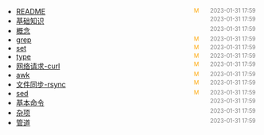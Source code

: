 - [README]()<span style="font-size:.8em;float:right"><span style="color:orange">M</span><span style="padding-left:2em;color:gray;">2023-01-31 17:59</span></span>
- [基础知识](%E5%9F%BA%E7%A1%80%E7%9F%A5%E8%AF%86)<span style="font-size:.8em;float:right"><span style="color:orange"></span><span style="padding-left:2em;color:gray;">2023-01-31 17:59</span></span>
- [概念](%E6%A6%82%E5%BF%B5)<span style="font-size:.8em;float:right"><span style="color:orange"></span><span style="padding-left:2em;color:gray;">2023-01-31 17:59</span></span>
- [grep](grep)<span style="font-size:.8em;float:right"><span style="color:orange">M</span><span style="padding-left:2em;color:gray;">2023-01-31 17:59</span></span>
- [set](set)<span style="font-size:.8em;float:right"><span style="color:orange">M</span><span style="padding-left:2em;color:gray;">2023-01-31 17:59</span></span>
- [type](type)<span style="font-size:.8em;float:right"><span style="color:orange">M</span><span style="padding-left:2em;color:gray;">2023-01-31 17:59</span></span>
- [网络请求-curl](%E7%BD%91%E7%BB%9C%E8%AF%B7%E6%B1%82-curl)<span style="font-size:.8em;float:right"><span style="color:orange">M</span><span style="padding-left:2em;color:gray;">2023-01-31 17:59</span></span>
- [awk](awk)<span style="font-size:.8em;float:right"><span style="color:orange">M</span><span style="padding-left:2em;color:gray;">2023-01-31 17:59</span></span>
- [文件同步-rsync](%E6%96%87%E4%BB%B6%E5%90%8C%E6%AD%A5-rsync)<span style="font-size:.8em;float:right"><span style="color:orange">M</span><span style="padding-left:2em;color:gray;">2023-01-31 17:59</span></span>
- [sed](sed)<span style="font-size:.8em;float:right"><span style="color:orange">M</span><span style="padding-left:2em;color:gray;">2023-01-31 17:59</span></span>
- [基本命令](%E5%9F%BA%E6%9C%AC%E5%91%BD%E4%BB%A4)<span style="font-size:.8em;float:right"><span style="color:orange"></span><span style="padding-left:2em;color:gray;">2023-01-31 17:59</span></span>
- [杂项](%E6%9D%82%E9%A1%B9)<span style="font-size:.8em;float:right"><span style="color:orange"></span><span style="padding-left:2em;color:gray;">2023-01-31 17:59</span></span>
- [管道](%E7%AE%A1%E9%81%93)<span style="font-size:.8em;float:right"><span style="color:orange"></span><span style="padding-left:2em;color:gray;">2023-01-31 17:59</span></span>

